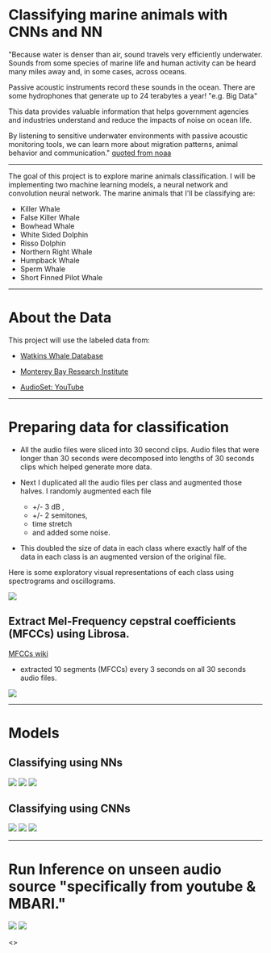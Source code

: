 # Classifying marine animals with CNNs and NN

"Because water is denser than air, sound travels very efficiently underwater. Sounds from some species of marine life and human activity can be heard many miles away and, in some cases, across oceans. 

Passive acoustic instruments record these sounds in the ocean. There are some hydrophones that generate up to 24 terabytes a year! "e.g. Big Data"

This data provides valuable information that helps government agencies and industries understand and reduce the impacts of noise on ocean life.

By listening to sensitive underwater environments with passive acoustic monitoring tools, we can learn more about migration patterns, animal behavior and communication."
[quoted from noaa](https://noaa.maps.arcgis.com/apps/Cascade/index.html?appid=c653c78262a7487da42149ebc86f80c2)

<hr>
The goal of this project is to explore marine animals classification. I will be implementing two machine learning models, a neural network and convolution neural network. The marine animals that I'll be classifying are:

* Killer Whale
* False Killer Whale
* Bowhead Whale
* White Sided Dolphin
* Risso Dolphin
* Northern Right Whale
* Humpback Whale
* Sperm Whale
* Short Finned Pilot Whale 

<hr>

# About the Data

This project will use the labeled data from:

* [Watkins Whale Database](https://cis.whoi.edu/science/B/whalesounds/index.cfm)

* [Monterey Bay Research Institute](https://www.mbari.org)

* [AudioSet: YouTube](https://research.google.com/audioset/)


<hr>

# Preparing data for classification

* All the audio files were sliced into 30 second clips. Audio files that were longer than 30 seconds were decomposed into lengths of 30 seconds clips which helped generate more data. 

* Next I duplicated all the audio files per class and augmented those halves. I randomly augmented each file 
    * +/- 3 dB , 
    * +/- 2 semitones, 
    * time stretch 
    * and added some noise. 
    
* This doubled the size of data in each class where exactly half of the data in each class is an augmented version of the original file. 

Here is some exploratory visual representations of each class using spectrograms and oscillograms.

![](images/Spectro_Oscilo2.png ) 

## Extract Mel-Frequency cepstral coefficients (MFCCs) using Librosa.
[MFCCs wiki](https://en.wikipedia.org/wiki/Mel-frequency_cepstrum)

* extracted 10 segments (MFCCs) every 3 seconds on all 30 seconds audio files. 


![](images/extractMFCCsHumpback3.png)


<hr>

# Models

## Classifying using NNs

![](images/nn.png)
![](images/NNerror_accuracy3.png)
![](images/NNconfusionFinal3.png )


## Classifying using CNNs

![](images/cnnmodelsummary.png)
![](images/error_accuracycnn3.png)
![](images/finalCFcnn3.png)
<hr>

# Run Inference on unseen audio source "specifically from youtube & MBARI."

![](images/inferenceHumpbackWhale.png)
![](images/inferenceSpermWhale.png)




<>